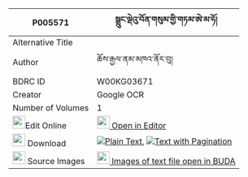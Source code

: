 |P005571|སྒྲུང་ལྡེའུ་བོན་གསུམ་གྱི་གཏམ་ཨེ་མ་ཧོ། 
| --- | --- 
|Alternative Title |
|Author| ཆོས་རྒྱལ་ནམ་མཁའ་ནོར་བུ།
|BDRC ID | W00KG03671
|Creator | Google OCR
|Number of Volumes| 1
|<img width="25" src="https://img.icons8.com/color/25/000000/edit-property.png">Edit Online| [<img width="25" src="https://avatars.githubusercontent.com/u/45091458?s=200&v=4"> Open in Editor](http://editor.openpecha.org/P005571)
|<img width="25" src="https://img.icons8.com/fluent/48/000000/download-2.png"/>  Download | [![](https://img.icons8.com/color/20/000000/txt.png)Plain Text](https://github.com/Openpecha/P005571/releases/download/v1/drung_de'u_bon_sum_gyi_tam_ema_plain_P005571.zip), [![](https://img.icons8.com/color/20/000000/txt.png)Text with Pagination](https://github.com/Openpecha/P005571/releases/download/v1/drung_de'u_bon_sum_gyi_tam_ema_pages_P005571.zip)
|<img width="25" src="https://img.icons8.com/plasticine/100/000000/pictures-folder.png"/>  Source Images | [<img width="25" src="https://library.bdrc.io/icons/BUDA-small.svg"> Images of text file open in BUDA](https://library.bdrc.io/show/bdr:W00KG03671)